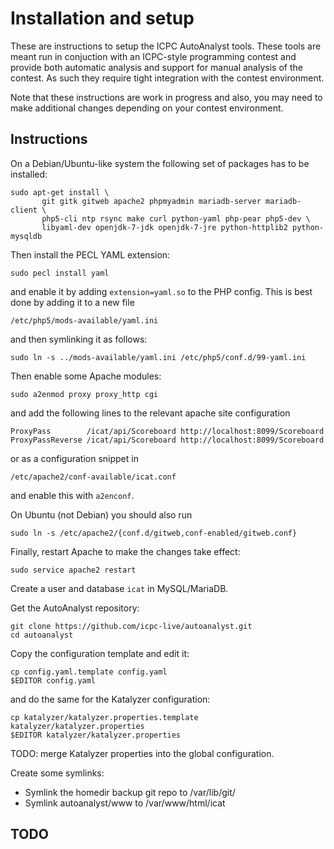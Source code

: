 # Installation and setup

These are instructions to setup the ICPC AutoAnalyst tools. These
tools are meant run in conjuction with an ICPC-style programming
contest and provide both automatic analysis and support for manual
analysis of the contest. As such they require tight integration with
the contest environment.

Note that these instructions are work in progress and also, you may
need to make additional changes depending on your contest environment.

## Instructions

On a Debian/Ubuntu-like system the following set of packages has to be
installed:
```
sudo apt-get install \
       git gitk gitweb apache2 phpmyadmin mariadb-server mariadb-client \
       php5-cli ntp rsync make curl python-yaml php-pear php5-dev \
       libyaml-dev openjdk-7-jdk openjdk-7-jre python-httplib2 python-mysqldb
```

Then install the PECL YAML extension:
```
sudo pecl install yaml
```
and enable it by adding `extension=yaml.so` to the PHP config. This is
best done by adding it to a new file
```
/etc/php5/mods-available/yaml.ini
```
and then symlinking it as follows:
```
sudo ln -s ../mods-available/yaml.ini /etc/php5/conf.d/99-yaml.ini
```

Then enable some Apache modules:
```
sudo a2enmod proxy proxy_http cgi
```
and add the following lines to the relevant apache site configuration
```
ProxyPass        /icat/api/Scoreboard http://localhost:8099/Scoreboard
ProxyPassReverse /icat/api/Scoreboard http://localhost:8099/Scoreboard
```
or as a configuration snippet in
```
/etc/apache2/conf-available/icat.conf
```
and enable this with `a2enconf`.

On Ubuntu (not Debian) you should also run
```
sudo ln -s /etc/apache2/{conf.d/gitweb,conf-enabled/gitweb.conf}
```
Finally, restart Apache to make the changes take effect:
```
sudo service apache2 restart
```

Create a user and database `icat` in MySQL/MariaDB.

Get the AutoAnalyst repository:
```
git clone https://github.com/icpc-live/autoanalyst.git
cd autoanalyst
```

Copy the configuration template and edit it:
```
cp config.yaml.template config.yaml
$EDITOR config.yaml
```
and do the same for the Katalyzer configuration:
```
cp katalyzer/katalyzer.properties.template katalyzer/katalyzer.properties
$EDITOR katalyzer/katalyzer.properties
```
TODO: merge Katalyzer properties into the global configuration.

Create some symlinks:
- Symlink the homedir backup git repo to /var/lib/git/
- Symlink autoanalyst/www to /var/www/html/icat


## TODO

